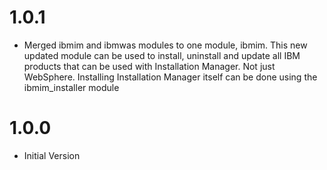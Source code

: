 # 1.0.1
* Merged ibmim and ibmwas modules to one module, ibmim. This new updated module can be used to install, uninstall and update all IBM products that can be used with Installation Manager. Not just WebSphere. Installing Installation Manager itself can be done using the ibmim_installer module 

# 1.0.0
* Initial Version